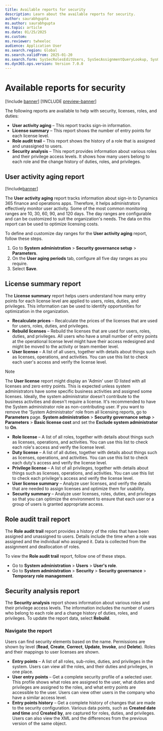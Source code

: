 ```yaml
---
title: Available reports for security 
description: Learn about the available reports for security.
author: saurabhgupta
ms.author: saurabhgupta
ms.topic: article
ms.date: 01/25/2025
ms.custom: 
ms.reviewer: twheeloc
audience: Application User
ms.search.region: Global
ms.search.validFrom: 2025-01-20
ms.search.form: SysSecRolesEditUsers, SysSecAssignmentQueryLookup, SysQueryForm, SysSecRoleExcludeUsers
ms.dyn365.ops.version: Version 7.0.0
---
```


# Available reports for security 

[!include [banner](../includes/banner.md)]
[!INCLUDE [preview-banner](~/../shared-content/shared/preview-includes/preview-banner.md)]

The following reports are available to help with security, licenses, roles, and duties:

- **User activity aging** – This report tracks sign-in information.
- **License summary** – This report shows the number of entry points for each license level.
- **Role audit trail** – This report shows the history of a role that is assigned and unassigned to users.
- **Security analysis** – This report provides information about various roles and their privilege access levels. It shows how many users belong to each role and the change history of duties, roles, and privileges.

## User activity aging report

[!include[banner](../../../finance/includes/banner.md)]

The **User activity aging** report tracks information about sign-in to Dynamics 365 finance and operations apps. Therefore, it helps administrators effectively monitor user activity. Some of the most common monitoring ranges are 10, 30, 60, 90, and 120 days. The day ranges are configurable and can be customized to suit the organization's needs. The data on this report can be used to optimize licensing costs.

To define and customize day ranges for the **User activity aging** report, follow these steps.

1. Go to **System administration** \> **Security governance setup** \> **Parameters**.
1. On the **User aging periods** tab, configure all five day ranges as you require.
1. Select **Save**.

## License summary report

The **License summary** report helps users understand how many entry points for each license level are applied to users, roles, duties, and privileges. This information can be used to identify opportunities for optimization in the organization.

- **Recalculate prices** – Recalculate the prices of the licenses that are used for users, roles, duties, and privileges.
- **Rebuild licenses** – Rebuild the licenses that are used for users, roles, duties, and privileges. All users who have a small number of entry points at the operational license level might have their access redesigned and might be moved to the activity or team member level.
- **User license** – A list of all users, together with details about things such as licenses, operations, and activities. You can use this list to check each user's access and verify the license level.
> [!NOTE]
> The **User license** report might display an 'Admin' user ID listed with all licenses and zero entry points. This is expected unless system administrators have some specific business activities and assigned some licenses. Ideally, the system administrator doesn't contribute to the business activities and doesn't require a license. It's recommended to have the System administrator role as non-contributing user. If you want to remove the 'System Administrator' role from all licensing reports, go to **Parameters** page. **System administration** \> **Security governance setup** \> **Parameters** \> **Basic license cost** and set the **Exclude system administrator** to **On**.  
- **Role license** – A list of all roles, together with details about things such as licenses, operations, and activities. You can use this list to check each role's access and verify the license level.
- **Duty license** – A list of all duties, together with details about things such as licenses, operations, and activities. You can use this list to check each duty's access and verify the license level.
- **Privilege license** – A list of all privileges, together with details about things such as licenses, operations, and activities. You can use this list to check each privilege's access and verify the license level.
- **User license summary** – Analyze user licenses, and verify the details that are needed to assign licenses and optimize them for usability.
- **Security summary** – Analyze user licenses, roles, duties, and privileges so that you can optimize the environment to ensure that each user or a group of users is granted appropriate access.

## Role audit trail report

The **Role audit trail** report provides a history of the roles that have been assigned and unassigned to users. Details include the time when a role was assigned and the individual who assigned it. Data is collected from the assignment and deallocation of roles.

To view the **Role audit trail** report, follow one of these steps.

- Go to **System administration** \> **Users** \> **User's role**.
- Go to **System administration** \> **Security** \> **Security governance** \> **Temporary role management**.

## Security analysis report

The **Security analysis** report shows information about various roles and their privilege access levels. The information includes the number of users who belong to each role and a change history of duties, roles, and privileges. To update the report data, select **Rebuild**.

### Navigate the report

Users can find security elements based on the name. Permissions are shown by level (**Read**, **Create**, **Correct**, **Update**, **Invoke**, and **Delete**). Roles and their mappings to user licenses are shown.

- **Entry points** – A list of all roles, sub-roles, duties, and privileges in the system. Users can view all the roles, and their duties and privileges, in one place.
- **User entry points** – Get a complete security profile of a selected user. This profile shows what roles are assigned to the user, what duties and privileges are assigned to the roles, and what entry points are accessible to the user. Users can view other users in the company who have a similar access level.
- **Entry points history** – Get a complete history of changes that are made to the security configuration. Various data points, such as **Created date and time** and **Created by**, are captured for roles, duties, and privileges. Users can also view the XML and the differences from the previous version of the same object.
